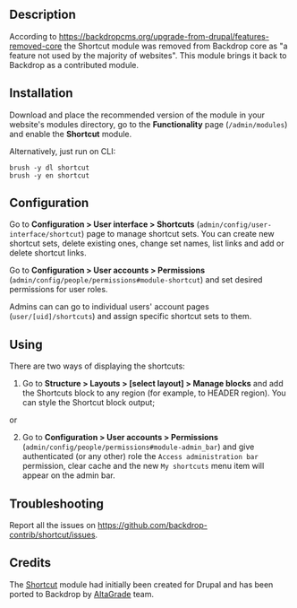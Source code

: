 Description
-----------
According to https://backdropcms.org/upgrade-from-drupal/features-removed-core
the Shortcut module was removed from Backdrop core as "a feature not used by the
majority of websites". This module brings it back to Backdrop as a contributed
module.

Installation
------------
Download and place the recommended version of the module in your website's
modules directory, go to the **Functionality** page (`/admin/modules`) and
enable the **Shortcut** module.

Alternatively, just run on CLI:
```
brush -y dl shortcut
brush -y en shortcut
```

Configuration
-------------

Go to **Configuration > User interface > Shortcuts** (`admin/config/user-interface/shortcut`)
page to manage shortcut sets. You can create new shortcut sets, delete existing
ones, change set names, list links and add or delete shortcut links.

Go to **Configuration > User accounts > Permissions** (`admin/config/people/permissions#module-shortcut`)
and set desired permissions for user roles.  

Admins can can go to individual users' account pages (`user/[uid]/shortcuts`) and
assign specific shortcut sets to them.


Using
-------------

There are two ways of displaying the shortcuts:

1) Go to **Structure > Layouts > [select layout] > Manage blocks** and add the
Shortcuts block to any region (for example, to HEADER region). You can style the
Shortcut block output;

or

2) Go to **Configuration > User accounts > Permissions** (`admin/config/people/permissions#module-admin_bar`)
and give authenticated (or any other) role the `Access administration bar`
permission, clear cache and the new `My shortcuts` menu item will appear on the
admin bar.

Troubleshooting
---------------
Report all the issues on https://github.com/backdrop-contrib/shortcut/issues.

Credits
-------
The [Shortcut](https://www.drupal.org/project/protected_submissions) module had
initially been created for Drupal and has been ported to Backdrop by [AltaGrade](https://www.altagrade.com) team.
